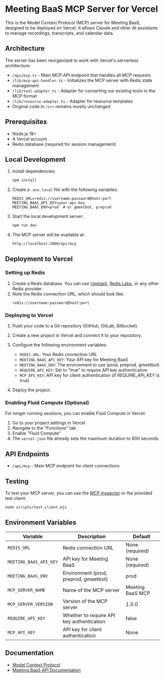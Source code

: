 # Meeting BaaS MCP Server for Vercel

This is the Model Context Protocol (MCP) server for Meeting BaaS, designed to be deployed on Vercel. It allows Claude and other AI assistants to manage recordings, transcripts, and calendar data.

## Architecture

The server has been reorganized to work with Vercel's serverless architecture:

- `/api/mcp.ts` - Main MCP API endpoint that handles all MCP requests
- `/lib/mcp-api-handler.ts` - Initializes the MCP server with Redis state management
- `/lib/tool-adapter.ts` - Adapter for converting our existing tools to the MCP format
- `/lib/resource-adapter.ts` - Adapter for resource templates
- Original code in `/src` remains mostly unchanged

## Prerequisites

- Node.js 18+
- A Vercel account
- Redis database (required for session management)

## Local Development

1. Install dependencies:
   ```bash
   npm install
   ```

2. Create a `.env.local` file with the following variables:
   ```
   REDIS_URL=redis://username:password@host:port
   MEETING_BAAS_API_KEY=your-api-key
   MEETING_BAAS_ENV=prod  # or gmeetbot, preprod
   ```

3. Start the local development server:
   ```bash
   npm run dev
   ```

4. The MCP server will be available at:
   ```
   http://localhost:3000/api/mcp
   ```

## Deployment to Vercel

### Setting up Redis

1. Create a Redis database. You can use [Upstash](https://upstash.com/), [Redis Labs](https://redis.com/), or any other Redis provider.
2. Note the Redis connection URL, which should look like:
   ```
   redis://username:password@host:port
   ```

### Deploying to Vercel

1. Push your code to a Git repository (GitHub, GitLab, Bitbucket).
2. Create a new project in Vercel and connect it to your repository.
3. Configure the following environment variables:
   - `REDIS_URL`: Your Redis connection URL
   - `MEETING_BAAS_API_KEY`: Your API key for Meeting BaaS
   - `MEETING_BAAS_ENV`: The environment to use (prod, preprod, gmeetbot)
   - `REQUIRE_API_KEY`: Set to "true" to require API key authentication
   - `MCP_API_KEY`: API key for client authentication (if REQUIRE_API_KEY is true)

4. Deploy the project.

### Enabling Fluid Compute (Optional)

For longer running sessions, you can enable Fluid Compute in Vercel:

1. Go to your project settings in Vercel
2. Navigate to the "Functions" tab
3. Enable "Fluid Compute"
4. The `vercel.json` file already sets the maximum duration to 800 seconds.

## API Endpoints

- `/api/mcp` - Main MCP endpoint for client connections

## Testing

To test your MCP server, you can use the [MCP Inspector](https://inspector.modelcontextprotocol.ai/) or the provided test client:

```bash
node scripts/test-client.mjs
```

## Environment Variables

| Variable | Description | Default |
|----------|-------------|---------|
| `REDIS_URL` | Redis connection URL | None (required) |
| `MEETING_BAAS_API_KEY` | API key for Meeting BaaS | None (required) |
| `MEETING_BAAS_ENV` | Environment (prod, preprod, gmeetbot) | prod |
| `MCP_SERVER_NAME` | Name of the MCP server | Meeting BaaS MCP |
| `MCP_SERVER_VERSION` | Version of the MCP server | 1.0.0 |
| `REQUIRE_API_KEY` | Whether to require API key authentication | false |
| `MCP_API_KEY` | API key for client authentication | None |

## Documentation

- [Model Context Protocol](https://github.com/anthropics/anthropic-model-context-protocol)
- [Meeting BaaS API Documentation](https://api.meetingbaas.com/docs)
